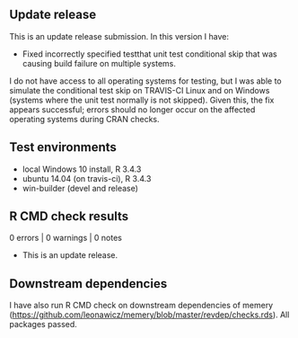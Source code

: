 ## Update release
This is an update release submission. In this version I have:

* Fixed incorrectly specified testthat unit test conditional skip that was causing build failure on multiple systems.

I do not have access to all operating systems for testing, but I was able to simulate the conditional test skip on TRAVIS-CI Linux and on Windows (systems where the unit test normally is not skipped).
Given this, the fix appears successful; errors should no longer occur on the affected operating systems during CRAN checks.

## Test environments
* local Windows 10 install, R 3.4.3
* ubuntu 14.04 (on travis-ci), R 3.4.3
* win-builder (devel and release)

## R CMD check results

0 errors | 0 warnings | 0 notes

* This is an update release.

## Downstream dependencies
I have also run R CMD check on downstream dependencies of memery 
(https://github.com/leonawicz/memery/blob/master/revdep/checks.rds). 
All packages passed.

